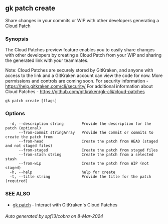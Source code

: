 ## gk patch create

Share changes in your commits or WIP with other developers generating a Cloud Patch

### Synopsis

The Cloud Patches preview feature enables you to easily share changes with other developers by creating a Cloud Patch from your WIP and sharing the generated link with your teammates.

Note: Cloud Patches are securely stored by GitKraken, and anyone with access to the link and a GitKraken account can view the code for now. More permissions and controls are coming soon.
For security information - https://help.gitkraken.com/cli/security/
For additional information about Cloud Patches - https://github.com/gitkraken/gk-cli#cloud-patches

```
gk patch create [flags]
```

### Options

```
  -d, --description string        Provide the description for the patch (optional)
      --from-commit stringArray   Provide the commit or commits to create the patch from
      --from-head                 Create the patch from HEAD (staged and not staged files)
      --from-staged               Create the patch from staged files
      --from-stash string         Create the patch from a selected stash
      --from-wip                  Create the patch from WIP (not staged)
  -h, --help                      help for create
  -t, --title string              Provide the title for the patch (required)
```

### SEE ALSO

* [gk patch](gk_patch.md)	 - Interact with GitKraken's Cloud Patches

###### Auto generated by spf13/cobra on 8-Mar-2024
